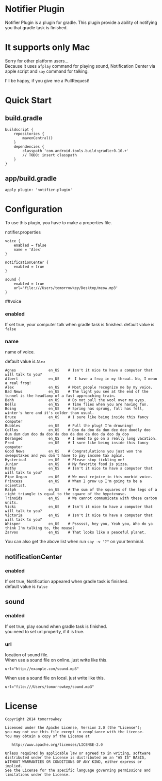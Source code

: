 Notifier Plugin
=================

Notifier Plugin is a plugin for gradle.
This plugin provide a ability of notifying you that gradle task is finished.

# It supports only Mac
Sorry for other platform users...  
Because it uses `afplay` command for playing sound, Notification Center via apple script and `say` command for talking.  

I'll be happy, if you give me a PullRequest!

# Quick Start

## build.gradle
```
buildscript {
    repositories {
        mavenCentral()
    }
    dependencies {
        classpath 'com.android.tools.build:gradle:0.10.+'
        // TODO: insert classpath
    }
}
```
## app/build.gradle
```
apply plugin: 'notifier-plugin'
```

# Configuration
To use this plugin, you have to make a properties file.

notifier.properties
```
voice {
    enabled = false
    name = 'Alex'
}

notificationCenter {
    enabled = true
}

sound {
    enabled = true
    url='file:///Users/tomorrowkey/Desktop/meow.mp3'
}
```

##voice
### enabled
If set true, your computer talk when gradle task is finished.
default value is `false`

### name
name of voice.

default value is `Alex`

```
Agnes               en_US    # Isn't it nice to have a computer that will talk to you?
Albert              en_US    #  I have a frog in my throat. No, I mean a real frog!
Alex                en_US    # Most people recognize me by my voice.
Bad News            en_US    # The light you see at the end of the tunnel is the headlamp of a fast approaching train.
Bahh                en_US    # Do not pull the wool over my eyes.
Bells               en_US    # Time flies when you are having fun.
Boing               en_US    # Spring has sprung, fall has fell, winter's here and it's colder than usual.
Bruce               en_US    # I sure like being inside this fancy computer
Bubbles             en_US    # Pull the plug! I'm drowning!
Cellos              en_US    # Doo da doo da dum dee dee doodly doo dum dum dum doo da doo da doo da doo da doo da doo da doo
Deranged            en_US    # I need to go on a really long vacation.
Fred                en_US    # I sure like being inside this fancy computer
Good News           en_US    # Congratulations you just won the sweepstakes and you don't have to pay income tax again.
Hysterical          en_US    # Please stop tickling me!
Junior              en_US    # My favorite food is pizza.
Kathy               en_US    # Isn't it nice to have a computer that will talk to you?
Pipe Organ          en_US    # We must rejoice in this morbid voice.
Princess            en_US    # When I grow up I'm going to be a scientist.
Ralph               en_US    # The sum of the squares of the legs of a right triangle is equal to the square of the hypotenuse.
Trinoids            en_US    # We cannot communicate with these carbon units.
Vicki               en_US    # Isn't it nice to have a computer that will talk to you?
Victoria            en_US    # Isn't it nice to have a computer that will talk to you?
Whisper             en_US    # Pssssst, hey you, Yeah you, Who do ya think I'm talking to, the mouse?
Zarvox              en_US    # That looks like a peaceful planet.
```

You can also get the above list when run `say -v "?"` on your terminal.

## notificationCenter
### enabled
If set true, Notification appeared when gradle task is finished.  
default value is `false`

## sound
### enabled
If set true, play sound when gradle task is finished.  
you need to set url property, if it is true.

### url
location of sound file.  
When use a sound file on online. just write like this.
```
url="http://example.com/sound.mp3"
```
When use a sound file on local. just write like this.
```
url="file:///Users/tomorrowkey/sound.mp3"
```

# License
```
Copyright 2014 tomorrowkey

Licensed under the Apache License, Version 2.0 (the "License");
you may not use this file except in compliance with the License.
You may obtain a copy of the License at

   http://www.apache.org/licenses/LICENSE-2.0

Unless required by applicable law or agreed to in writing, software
distributed under the License is distributed on an "AS IS" BASIS,
WITHOUT WARRANTIES OR CONDITIONS OF ANY KIND, either express or implied.
See the License for the specific language governing permissions and
limitations under the License.
```
